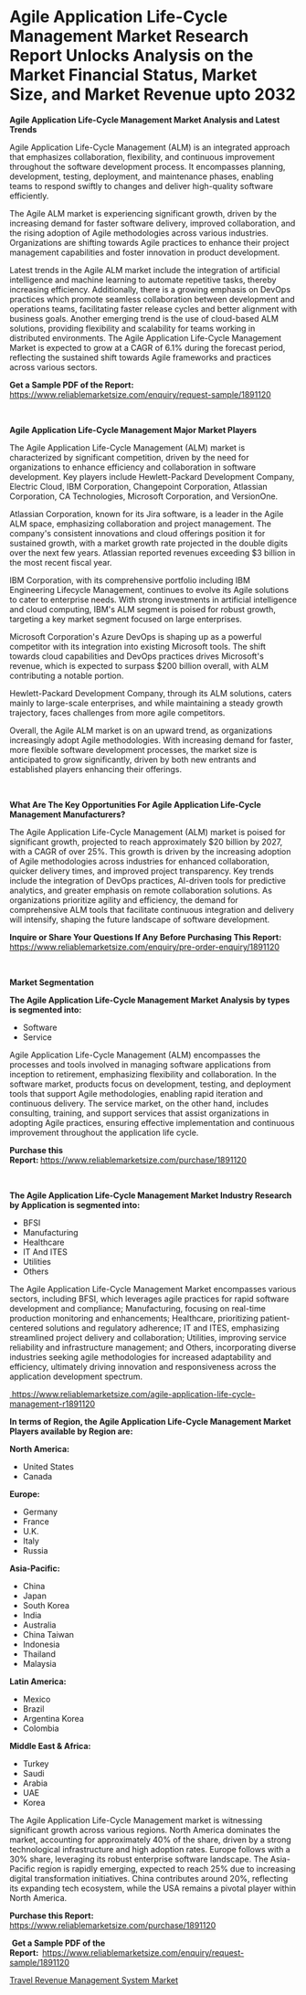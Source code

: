 <p><h1>Agile Application Life-Cycle Management Market Research Report Unlocks Analysis on the Market Financial Status, Market Size, and Market Revenue upto 2032</h1></p><p><strong>Agile Application Life-Cycle Management Market Analysis and Latest Trends</strong></p>
<p><p>Agile Application Life-Cycle Management (ALM) is an integrated approach that emphasizes collaboration, flexibility, and continuous improvement throughout the software development process. It encompasses planning, development, testing, deployment, and maintenance phases, enabling teams to respond swiftly to changes and deliver high-quality software efficiently. </p><p>The Agile ALM market is experiencing significant growth, driven by the increasing demand for faster software delivery, improved collaboration, and the rising adoption of Agile methodologies across various industries. Organizations are shifting towards Agile practices to enhance their project management capabilities and foster innovation in product development. </p><p>Latest trends in the Agile ALM market include the integration of artificial intelligence and machine learning to automate repetitive tasks, thereby increasing efficiency. Additionally, there is a growing emphasis on DevOps practices which promote seamless collaboration between development and operations teams, facilitating faster release cycles and better alignment with business goals. Another emerging trend is the use of cloud-based ALM solutions, providing flexibility and scalability for teams working in distributed environments. The Agile Application Life-Cycle Management Market is expected to grow at a CAGR of 6.1% during the forecast period, reflecting the sustained shift towards Agile frameworks and practices across various sectors.</p></p>
<p><strong>Get a Sample PDF of the Report:&nbsp;</strong> <a href="https://www.reliablemarketsize.com/enquiry/request-sample/1891120?utm_campaign=2565&utm_medium=2&utm_source=Github&utm_content=ia&utm_term=28032025&utm_id=agile-application-life-cycle-management">https://www.reliablemarketsize.com/enquiry/request-sample/1891120</a></p>
<p>&nbsp;</p>
<p><strong>Agile Application Life-Cycle Management Major Market Players</strong></p>
<p><p>The Agile Application Life-Cycle Management (ALM) market is characterized by significant competition, driven by the need for organizations to enhance efficiency and collaboration in software development. Key players include Hewlett-Packard Development Company, Electric Cloud, IBM Corporation, Changepoint Corporation, Atlassian Corporation, CA Technologies, Microsoft Corporation, and VersionOne.</p><p>Atlassian Corporation, known for its Jira software, is a leader in the Agile ALM space, emphasizing collaboration and project management. The company's consistent innovations and cloud offerings position it for sustained growth, with a market growth rate projected in the double digits over the next few years. Atlassian reported revenues exceeding $3 billion in the most recent fiscal year.</p><p>IBM Corporation, with its comprehensive portfolio including IBM Engineering Lifecycle Management, continues to evolve its Agile solutions to cater to enterprise needs. With strong investments in artificial intelligence and cloud computing, IBM's ALM segment is poised for robust growth, targeting a key market segment focused on large enterprises.</p><p>Microsoft Corporation's Azure DevOps is shaping up as a powerful competitor with its integration into existing Microsoft tools. The shift towards cloud capabilities and DevOps practices drives Microsoft's revenue, which is expected to surpass $200 billion overall, with ALM contributing a notable portion.</p><p>Hewlett-Packard Development Company, through its ALM solutions, caters mainly to large-scale enterprises, and while maintaining a steady growth trajectory, faces challenges from more agile competitors. </p><p>Overall, the Agile ALM market is on an upward trend, as organizations increasingly adopt Agile methodologies. With increasing demand for faster, more flexible software development processes, the market size is anticipated to grow significantly, driven by both new entrants and established players enhancing their offerings.</p></p>
<p>&nbsp;</p>
<p><strong>What Are The Key Opportunities For Agile Application Life-Cycle Management Manufacturers?</strong></p>
<p><p>The Agile Application Life-Cycle Management (ALM) market is poised for significant growth, projected to reach approximately $20 billion by 2027, with a CAGR of over 25%. This growth is driven by the increasing adoption of Agile methodologies across industries for enhanced collaboration, quicker delivery times, and improved project transparency. Key trends include the integration of DevOps practices, AI-driven tools for predictive analytics, and greater emphasis on remote collaboration solutions. As organizations prioritize agility and efficiency, the demand for comprehensive ALM tools that facilitate continuous integration and delivery will intensify, shaping the future landscape of software development.</p></p>
<p><strong>Inquire or Share Your Questions If Any Before Purchasing This Report:</strong> <a href="https://www.reliablemarketsize.com/enquiry/pre-order-enquiry/1891120?utm_campaign=2565&utm_medium=2&utm_source=Github&utm_content=ia&utm_term=28032025&utm_id=agile-application-life-cycle-management">https://www.reliablemarketsize.com/enquiry/pre-order-enquiry/1891120</a></p>
<p>&nbsp;</p>
<p><strong>Market Segmentation</strong></p>
<p><strong>The Agile Application Life-Cycle Management Market Analysis by types is segmented into:</strong></p>
<p><ul><li>Software</li><li>Service</li></ul></p>
<p><p>Agile Application Life-Cycle Management (ALM) encompasses the processes and tools involved in managing software applications from inception to retirement, emphasizing flexibility and collaboration. In the software market, products focus on development, testing, and deployment tools that support Agile methodologies, enabling rapid iteration and continuous delivery. The service market, on the other hand, includes consulting, training, and support services that assist organizations in adopting Agile practices, ensuring effective implementation and continuous improvement throughout the application life cycle.</p></p>
<p><strong>Purchase this Report:&nbsp;</strong><a href="https://www.reliablemarketsize.com/purchase/1891120?utm_campaign=2565&utm_medium=2&utm_source=Github&utm_content=ia&utm_term=28032025&utm_id=agile-application-life-cycle-management">https://www.reliablemarketsize.com/purchase/1891120</a></p>
<p>&nbsp;</p>
<p><strong>The Agile Application Life-Cycle Management Market Industry Research by Application is segmented into:</strong></p>
<p><ul><li>BFSI</li><li>Manufacturing</li><li>Healthcare</li><li>IT And ITES</li><li>Utilities</li><li>Others</li></ul></p>
<p><p>The Agile Application Life-Cycle Management Market encompasses various sectors, including BFSI, which leverages agile practices for rapid software development and compliance; Manufacturing, focusing on real-time production monitoring and enhancements; Healthcare, prioritizing patient-centered solutions and regulatory adherence; IT and ITES, emphasizing streamlined project delivery and collaboration; Utilities, improving service reliability and infrastructure management; and Others, incorporating diverse industries seeking agile methodologies for increased adaptability and efficiency, ultimately driving innovation and responsiveness across the application development spectrum.</p></p>
<p><a href="https://www.reliablemarketsize.com/agile-application-life-cycle-management-r1891120?utm_campaign=2565&utm_medium=2&utm_source=Github&utm_content=ia&utm_term=28032025&utm_id=agile-application-life-cycle-management">&nbsp;https://www.reliablemarketsize.com/agile-application-life-cycle-management-r1891120</a></p>
<p><strong>In terms of Region, the Agile Application Life-Cycle Management Market Players available by Region are:</strong></p>
<p>
    <p> <strong> North America: </strong>
        <ul>
            <li>United States</li>
            <li>Canada</li>
        </ul>
        </p> 
    <p> <strong> Europe: </strong>
        <ul>
            <li>Germany</li>
            <li>France</li>
            <li>U.K.</li>
            <li>Italy</li>
            <li>Russia</li>
        </ul>
        </p> 
    <p> <strong> Asia-Pacific: </strong>
        <ul>
            <li>China</li>
            <li>Japan</li>
            <li>South Korea</li>
            <li>India</li>
            <li>Australia</li>
            <li>China Taiwan</li>
            <li>Indonesia</li>
            <li>Thailand</li>
            <li>Malaysia</li>
        </ul>
        </p> 
    <p> <strong> Latin America: </strong>
        <ul>
            <li>Mexico</li>
            <li>Brazil</li>
            <li>Argentina Korea</li>
            <li>Colombia</li>
        </ul>
        </p> 
    <p> <strong> Middle East & Africa: </strong>
        <ul>
            <li>Turkey</li>
            <li>Saudi</li>
            <li>Arabia</li>
            <li>UAE</li>
            <li>Korea</li>
        </ul>
    </p>
    </p>
<p><p>The Agile Application Life-Cycle Management market is witnessing significant growth across various regions. North America dominates the market, accounting for approximately 40% of the share, driven by a strong technological infrastructure and high adoption rates. Europe follows with a 30% share, leveraging its robust enterprise software landscape. The Asia-Pacific region is rapidly emerging, expected to reach 25% due to increasing digital transformation initiatives. China contributes around 20%, reflecting its expanding tech ecosystem, while the USA remains a pivotal player within North America.</p></p>
<p><strong>Purchase this Report: </strong><a href="https://www.reliablemarketsize.com/purchase/1891120?utm_campaign=2565&utm_medium=2&utm_source=Github&utm_content=ia&utm_term=28032025&utm_id=agile-application-life-cycle-management">https://www.reliablemarketsize.com/purchase/1891120</a></p>
<p>&nbsp;<strong>Get a Sample PDF of the Report:&nbsp;&nbsp;</strong><a href="https://www.reliablemarketsize.com/enquiry/request-sample/1891120?utm_campaign=2565&utm_medium=2&utm_source=Github&utm_content=ia&utm_term=28032025&utm_id=agile-application-life-cycle-management">https://www.reliablemarketsize.com/enquiry/request-sample/1891120</a></p>
<p><strong></strong></p>
<p><p><a href="https://github.com/shirleenfraker87/Market-Research-Report-List-1/blob/main/travel-revenue-management-system-market.md?utm_campaign=2565&utm_medium=2&utm_source=Github&utm_content=ia&utm_term=28032025&utm_id=agile-application-life-cycle-management">Travel Revenue Management System Market</a></p></p>
